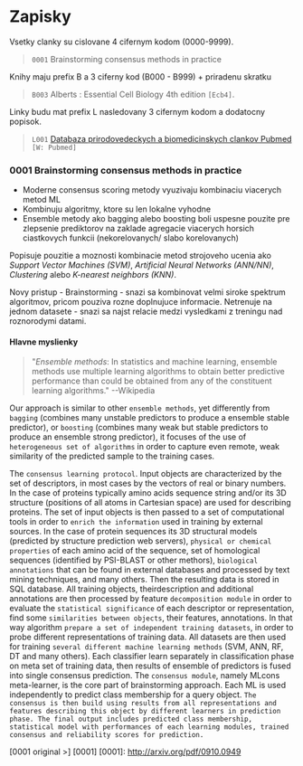 Zapisky
=========

Vsetky clanky su cislovane 4 cifernym kodom (0000-9999).
> `0001` Brainstorming consensus methods in practice

Knihy maju prefix B a 3 ciferny kod (B000 - B999) + priradenu skratku
> `B003` Alberts : Essential Cell Biology 4th edition `[Ecb4]`.

Linky budu mat prefix L nasledovany 3 cifernym kodom a dodatocny popisok.

> `L001` [Databaza prirodovedeckych a biomedicinskych clankov Pubmed](http://www.ncbi.nlm.nih.gov/pubmed) `[W: Pubmed]`

### 0001 Brainstorming consensus methods in practice

 * Moderne consensus scoring metody vyuzivaju kombinaciu viacerych metod ML
 * Kombinuju algoritmy, ktore su len lokalne vyhodne
 * Ensemble metody ako bagging alebo boosting boli uspesne pouzite pre zlepsenie prediktorov na zaklade agregacie viacerych horsich ciastkovych funkcii (nekorelovanych/ slabo korelovanych)

Popisuje pouzitie a moznosti kombinacie metod strojoveho ucenia ako *Support Vector Machines (SVM)*, *Artificial Neural Networks (ANN/NN)*, *Clustering* alebo *K-nearest neighbors (KNN)*.

Novy pristup - Brainstorming - snazi sa kombinovat velmi siroke spektrum algoritmov, pricom pouziva rozne doplnujuce informacie. Netrenuje na jednom datasete - snazi sa najst relacie medzi vysledkami z treningu nad roznorodymi datami.

#### Hlavne myslienky

> "*Ensemble methods*: In statistics and machine learning, ensemble methods use multiple learning algorithms to obtain better predictive performance than could be obtained from any of the constituent learning algorithms."
> --Wikipedia

Our approach is similar to other `ensemble methods`, yet differently from `bagging` (combines
many unstable predictors to produce a ensemble stable predictor), or `boosting` (combines
many weak but stable predictors to produce an ensemble strong predictor), it focuses of the
use of `heterogeneous set of algorithms` in order to capture even remote, weak similarity of
the predicted sample to the training cases.

The `consensus learning protocol`. Input objects are characterized by the set of
descriptors, in most cases by the vectors of real or binary numbers. In the case of proteins
typically amino acids sequence string and/or its 3D structure (positions of all atoms in
Cartesian space) are used for describing proteins. The set of input objects is then passed to a
set of computational tools in order to `enrich the information` used in training by external
sources. In the case of protein sequences its 3D structural models (predicted by structure
prediction web servers), `physical or chemical properties` of each amino acid of the sequence,
set of homological sequences (identified by PSI-BLAST or other methors), `biological annotations` that can be found in external databases and processed by text mining techniques,
and many others. Then the resulting data is stored in SQL database. All training objects, theirdescription and additional annotations are then processed by feature `decomposition module`
in order to evaluate the `statistical significance` of each descriptor or representation, find some
`similarities between objects`, their features, annotations. In that way algorithm `prepare a set of independent training datasets`, in order to probe different representations of training data.
All datasets are then used for training `several different machine learning methods` (SVM,
ANN, RF, DT and many others). Each classifier learn separately in classification phase on
meta set of training data, then results of ensemble of predictors is fused into single consensus
prediction. The `consensus module`, namely MLcons meta-learner, is the core part of
brainstorming approach. Each ML is used independently to predict class membership for a
query object. `The consensus is then build using results from all representations and features describing this object by different learners in prediction phase. The final output includes predicted class membership, statistical model with performances of each learning modules, trained consensus and reliability scores for prediction.`

[0001 original >] [0001]
[0001]: http://arxiv.org/pdf/0910.0949
